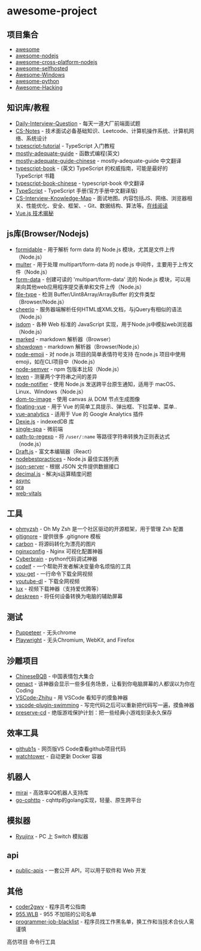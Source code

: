 # awesome-project

## 项目集合

- [awesome](https://github.com/sindresorhus/awesome)
- [awesome-nodejs](https://github.com/sindresorhus/awesome-nodejs)
- [awesome-cross-platform-nodejs](https://github.com/bcoe/awesome-cross-platform-nodejs)
- [awesome-selfhosted](https://github.com/awesome-selfhosted/awesome-selfhosted)
- [Awesome-Windows](https://github.com/Awesome-Windows/Awesome)
- [awesome-python](https://github.com/vinta/awesome-python)
- [Awesome-Hacking](https://github.com/Hack-with-Github/Awesome-Hacking)

## 知识库/教程

- [Daily-Interview-Question](https://github.com/Advanced-Frontend/Daily-Interview-Question) - 每天一道大厂前端面试题
- [CS-Notes](https://github.com/CyC2018/CS-Notes) - 技术面试必备基础知识、Leetcode、计算机操作系统、计算机网络、系统设计
- [typescript-tutorial](https://github.com/xcatliu/typescript-tutorial) - TypeScript 入门教程
- [mostly-adequate-guide](https://github.com/MostlyAdequate/mostly-adequate-guide) - 函数式编程(英文)
- [mostly-adequate-guide-chinese](https://llh911001.gitbooks.io/mostly-adequate-guide-chinese/content/) - mostly-adequate-guide 中文翻译
- [typescript-book](https://github.com/basarat/typescript-book) - (英文) TypeScript 的权威指南，可能是最好的 TypeScript 书籍
- [typescript-book-chinese](https://github.com/jkchao/typescript-book-chinese) - typescript-book 中文翻译
- [TypeScript](https://github.com/zhongsp/TypeScript) - TypeScript 手册(官方手册中文翻译版)
- [CS-Interview-Knowledge-Map](https://github.com/InterviewMap/CS-Interview-Knowledge-Map) - 面试地图。内容包括JS、网络、浏览器相关、性能优化、安全、框架、- Git、数据结构、算法等。[在线阅读](https://yuchengkai.cn/docs/frontend/)
- [Vue.js 技术揭秘](https://ustbhuangyi.github.io/vue-analysis/)

## js库(Browser/Nodejs)
- [formidable](https://github.com/node-formidable/formidable) - 用于解析 form data 的 Node.js 模块，尤其是文件上传（Node.js）
- [multer](https://www.npmjs.com/package/multer) - 用于处理 multipart/form-data 的 node.js 中间件，主要用于上传文件（Node.js）
- [form-data](https://github.com/form-data/form-data) - 创建可读的 'multipart/form-data' 流的 Node.js 模块，可以用来向其他web应用程序提交表单和文件上传（Node.js）
- [file-type](https://github.com/sindresorhus/file-type) - 检测 Buffer/Uint8Array/ArrayBuffer 的文件类型（Browser/Node.js）
- [cheerio](https://github.com/cheeriojs/cheerio) - 服务器端解析任何HTML或XML文档，与jQuery有相似的语法（Node.js）
- [jsdom](https://github.com/jsdom/jsdom) - 各种 Web 标准的 JavaScript 实现，用于Node.js中模拟web浏览器（Node.js）
- [marked](https://github.com/markedjs/marked) - markdown 解析器（Browser）
- [showdown](https://github.com/showdownjs/showdown) - markdown 解析器（Browser/Node.js）
- [node-emoji](https://www.npmjs.com/package/node-emoji) - 对 node.js 项目的简单表情符号支持 在node.js 项目中使用emoji，如在CLI项目中（Node.js）
- [node-semver](https://github.com/npm/node-semver) - npm 包版本比较（Node.js）
- [leven](https://github.com/sindresorhus/leven) - 测量两个字符串之间的差异
- [node-notifier](github.com/mikaelbr/node-notifier) - 使用 Node.js 发送跨平台原生通知，适用于 macOS、Linux、Windows（Node.js）
- [dom-to-image](https://github.com/tsayen/dom-to-image) - 使用 canvas 从 DOM 节点生成图像
- [floating-vue](https://github.com/Akryum/floating-vue) - 用于 Vue 的简单工具提示、弹出框、下拉菜单、菜单..
- [vue-analytics](https://github.com/MatteoGabriele/vue-analytics) - 适用于 Vue 的 Google Analytics 插件
- [Dexie.js](https://github.com/dexie/Dexie.js) - indexedDB 库
- [single-spa](https://github.com/CanopyTax/single-spa) - 微前端
- [path-to-regexp](https://github.com/pillarjs/path-to-regexp) - 将 `/user/:name` 等路径字符串转换为正则表达式（node.js）
- [Draft.js](https://github.com/facebook/draft-js) - 富文本编辑器（React）
- [nodebestpractices](https://github.com/goldbergyoni/nodebestpractices) - Node.js 最佳实践列表
- [json-server](https://github.com/typicode/json-server) - 根据 JSON 文件提供数据接口
- [decimal.js](https://github.com/MikeMcl/decimal.js) - 解决js运算精度问题
- [async](https://github.com/caolan/async)
- [ora](https://github.com/sindresorhus/ora)
- [web-vitals](https://github.com/GoogleChrome/web-vitals)

## 工具
- [ohmyzsh](https://github.com/ohmyzsh/ohmyzsh) - Oh My Zsh 是一个社区驱动的开源框架，用于管理 Zsh 配置
- [gitignore](https://github.com/github/gitignore) -  提供很多 .gitignore 模板
- [carbon](https://github.com/carbon-app/carbon) - 将源码转化为漂亮的图片
- [nginxconfig](https://github.com/digitalocean/nginxconfig.io) - Nginx 可视化配置神器
- [Cyberbrain](https://github.com/laike9m/Cyberbrain) - python代码调试神器
- [codelf](https://github.com/unbug/codelf) -  一个帮助开发者解决变量命名烦恼的工具
- [you-get](https://github.com/soimort/you-get) - 一行命令下载全网视频
- [youtube-dl](https://github.com/ytdl-org/youtube-dl) - 下载全网视频
- [lux](https://github.com/iawia002/lux) - 视频下载神器（支持爱优腾等）
- [deskreen](https://github.com/pavlobu/deskreen) - 将任何设备转换为电脑的辅助屏幕

## 测试
- [Puppeteer](https://github.com/puppeteer/puppeteer) - 无头chrome
- [Playwright](https://github.com/microsoft/playwright) - 无头Chromium, WebKit, and Firefox

## 沙雕项目
- [ChineseBQB](https://github.com/zhaoolee/ChineseBQB) - 中国表情包大集合
- [genact](https://github.com/svenstaro/genact) - 该神器会显示一些多任务场景，让看到你电脑屏幕的人都误以为你在 Coding
- [VSCode-Zhihu](https://github.com/niudai/VSCode-Zhihu) - 用 VSCode 看知乎的摸鱼神器
- [vscode-plugin-swimming](https://github.com/zy445566/vscode-plugin-swimming) - 写完代码之后可以重新把代码写一遍，摸鱼神器
- [preserve-cd](https://github.com/skywind3000/preserve-cd) - 绝版游戏保护计划：把一些经典小游戏刻录永久保存

## 效率工具
- [github1s](https://github.com/conwnet/github1s) - 网页版VS Code查看github项目代码
- [watchtower](https://github.com/v2tec/watchtower) - 自动更新 Docker 容器

## 机器人
- [mirai](https://github.com/mamoe/mirai) - 高效率QQ机器人支持库
- [go-cqhttp](https://github.com/Mrs4s/go-cqhttp)  - cqhttp的golang实现，轻量、原生跨平台

## 模拟器
- [Ryujinx](https://github.com/Ryujinx/Ryujinx) - PC 上 Switch 模拟器

## api
- [public-apis](https://github.com/public-apis/public-apis) - 一套公开 API，可以用于软件和 Web 开发

## 其他
- [coder2gwy](https://github.com/coder2gwy/coder2gwy) - 程序员考公指南
- [955.WLB](https://github.com/formulahendry/955.WLB) - 955 不加班的公司名单
- [programmer-job-blacklist](https://github.com/shengxinjing/programmer-job-blacklist) - 程序员找工作黑名单，换工作和当技术合伙人需谨慎

高仿项目
命令行工具
